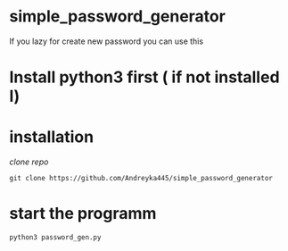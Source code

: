 # simple_password_generator
If you lazy for create new password you can use this
# Install python3 first ( if not installed l)

# installation
_clone repo_
```
git clone https://github.com/Andreyka445/simple_password_generator
```
# start the programm
```
python3 password_gen.py
